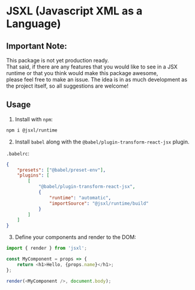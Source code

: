 # JSXL (Javascript XML as a Language)

## Important Note:

This package is not yet production ready. \
That said, if there are any features that you would like to see in a JSX runtime or that you think would make this package awesome, \
please feel free to make an issue. The idea is in as much development as the project itself, so all suggestions are welcome!

## Usage

1. Install with `npm`:

```sh
npm i @jsxl/runtime
```

2. Install `babel` along with the `@babel/plugin-transform-react-jsx` plugin.

`.babelrc`:

```json
{
	"presets": ["@babel/preset-env"],
	"plugins": [
		[
			"@babel/plugin-transform-react-jsx",
			{
				"runtime": "automatic",
				"importSource": "@jsxl/runtime/build"
			}
		]
	]
}
```

3. Define your components and render to the DOM:

```javascript
import { render } from 'jsxl';

const MyComponent = props => {
	return <h1>Hello, {props.name}</h1>;
};

render(<MyComponent />, document.body);
```
